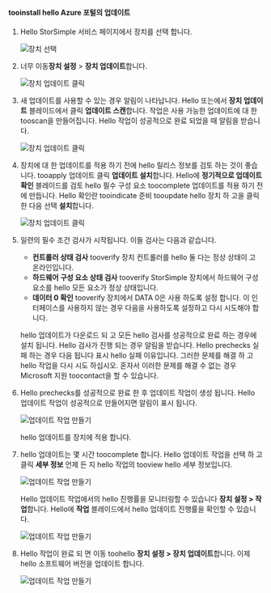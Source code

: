 <!--author=alkohli last changed: 07/07/17-->

#### <a name="tooinstall-an-update-from-hello-azure-portal"></a>tooinstall hello Azure 포털의 업데이트

1. Hello StorSimple 서비스 페이지에서 장치를 선택 합니다.

    ![장치 선택](./media/storsimple-8000-install-update4-via-portal/update1.png)

2. 너무 이동**장치 설정** > **장치 업데이트**합니다.

    ![장치 업데이트 클릭](./media/storsimple-8000-install-update4-via-portal/update2.png)

2. 새 업데이트를 사용할 수 있는 경우 알림이 나타납니다. Hello 또는에서 **장치 업데이트** 블레이드에서 클릭 **업데이트 스캔**합니다. 작업은 사용 가능한 업데이트에 대 한 tooscan을 만들어집니다. Hello 작업이 성공적으로 완료 되었을 때 알림을 받습니다.

    ![장치 업데이트 클릭](./media/storsimple-8000-install-update4-via-portal/update3.png)

3. 장치에 대 한 업데이트를 적용 하기 전에 hello 릴리스 정보를 검토 하는 것이 좋습니다. tooapply 업데이트 클릭 **업데이트 설치**합니다. Hello에 **정기적으로 업데이트 확인** 블레이드를 검토 hello 필수 구성 요소 toocomplete 업데이트를 적용 하기 전에 만듭니다. Hello 확인란 tooindicate 준비 tooupdate hello 장치 하 고을 클릭 한 다음 선택 **설치**합니다.

    ![장치 업데이트 클릭](./media/storsimple-8000-install-update4-via-portal/update4.png)

6. 일련의 필수 조건 검사가 시작됩니다. 이들 검사는 다음과 같습니다.
   
   * **컨트롤러 상태 검사** tooverify 장치 컨트롤러를 hello 둘 다는 정상 상태이 고 온라인입니다.
   * **하드웨어 구성 요소 상태 검사** tooverify StorSimple 장치에서 하드웨어 구성 요소를 hello 모든 요소가 정상 상태입니다.
   * **데이터 0 확인** tooverify 장치에서 DATA 0은 사용 하도록 설정 합니다. 이 인터페이스를 사용하지 않는 경우 다음을 사용하도록 설정하고 다시 시도해야 합니다.

    hello 업데이트가 다운로드 되 고 모든 hello 검사를 성공적으로 완료 하는 경우에 설치 됩니다. Hello 검사가 진행 되는 경우 알림을 받습니다. Hello prechecks 실패 하는 경우 다음 됩니다 표시 hello 실패 이유입니다. 그러한 문제를 해결 하 고 hello 작업을 다시 시도 하십시오. 혼자서 이러한 문제를 해결 수 없는 경우 Microsoft 지원 toocontact을 할 수 있습니다.

7. Hello prechecks를 성공적으로 완료 한 후 업데이트 작업이 생성 됩니다. Hello 업데이트 작업이 성공적으로 만들어지면 알림이 표시 됩니다.
   
    ![업데이트 작업 만들기](./media/storsimple-8000-install-update4-via-portal/update6.png)
   
    hello 업데이트를 장치에 적용 합니다.

9. hello 업데이트는 몇 시간 toocomplete 합니다. Hello 업데이트 작업을 선택 하 고 클릭 **세부 정보** 언제 든 지 hello 작업의 tooview hello 세부 정보입니다.

    ![업데이트 작업 만들기](./media/storsimple-8000-install-update4-via-portal/update8.png)

     Hello 업데이트 작업에서의 hello 진행률을 모니터링할 수 있습니다 **장치 설정 > 작업**합니다. Hello에 **작업** 블레이드에서 hello 업데이트 진행률을 확인할 수 있습니다.

     ![업데이트 작업 만들기](./media/storsimple-8000-install-update4-via-portal/update7.png)

10. Hello 작업이 완료 되 면 이동 toohello **장치 설정 > 장치 업데이트**합니다. 이제 hello 소프트웨어 버전을 업데이트 합니다.

    ![업데이트 작업 만들기](./media/storsimple-8000-install-update4-via-portal/update9.png)

